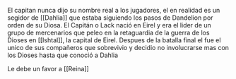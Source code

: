 El capitan nunca dijo su nombre real a los jugadores, el en realidad es un segidor de [[Dahlia]] que estaba siguiendo los pasos de Dandelion por orden de su Diosa.
El Capitán o Lack nació en Eirel y era el lider de un grupo de mercenarios que peleo en la retaguardia de la guerra de los Dioses en [[Ishtal]], la capital de Eirel. Despues de la batalla final el fue el unico de sus compañeros que sobrevivio y decidio no involucrarse mas con los Dioses hasta que conoció a Dahlia


Le debe un favor a [[Reina]]